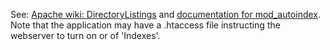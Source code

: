 See: [Apache wiki: DirectoryListings](http://wiki.apache.org/httpd/DirectoryListings) and 
[documentation for mod_autoindex](http://httpd.apache.org/docs/trunk/mod/mod_autoindex.html). 
Note that the application may have a .htaccess file instructing the webserver to turn on or of 'Indexes'.
